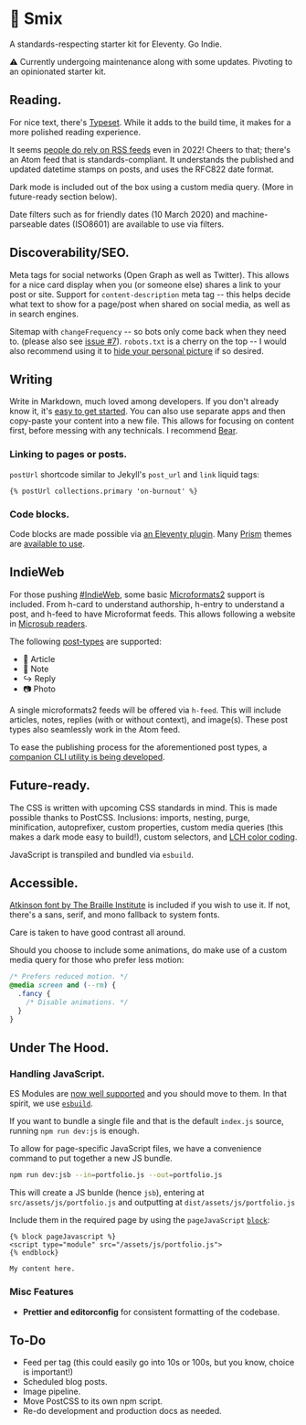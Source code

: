 # 🌻 Smix

A standards-respecting starter kit for Eleventy. Go Indie.

⚠️ Currently undergoing maintenance along with some updates. Pivoting to an opinionated starter kit.

## Reading.

For nice text, there's [Typeset](https://www.npmjs.com/package/typeset). While it adds to the build time, it makes for a more polished reading experience.

It seems [people do rely on RSS feeds](https://twitter.com/mxbck/status/1490698469312536578) even in 2022! Cheers to that; there's an Atom feed that is standards-compliant. It understands the published and updated datetime stamps on posts, and uses the RFC822 date format.

Dark mode is included out of the box using a custom media query. (More in future-ready section below).

Date filters such as for friendly dates (10 March 2020) and machine-parseable dates (ISO8601) are available to use via filters.

## Discoverability/SEO.

Meta tags for social networks (Open Graph as well as Twitter). This allows for a nice card display when you (or someone else) shares a link to your post or site. Support for `content-description` meta tag -- this helps decide what text to show for a page/post when shared on social media, as well as in search engines.

Sitemap with `changeFrequency` -- so bots only come back when they need to. (please also see [issue #7](https://github.com/hirusi/smix-eleventy-starter/issues/7)). `robots.txt` is a cherry on the top -- I would also recommend using it to [hide your personal picture](https://rusingh.com/block-images-appearing-in-search/) if so desired.


## Writing

Write in Markdown, much loved among developers. If you don't already know it, it's [easy to get started](https://commonmark.org/help/tutorial/). You can also use separate apps and then copy-paste your content into a new file. This allows for focusing on content first, before messing with any technicals. I recommend [Bear](https://bear.app/).

### Linking to pages or posts.

`postUrl` shortcode similar to Jekyll's `post_url` and `link` liquid tags:

```liquid
{% postUrl collections.primary 'on-burnout' %}
```

### Code blocks.

Code blocks are made possible via [an Eleventy plugin](https://www.11ty.dev/docs/plugins/syntaxhighlight/). Many [Prism](https://prismjs.com/) themes are [available to use](https://github.com/PrismJS/prism-themes/tree/master/themes).

## IndieWeb

For those pushing [#IndieWeb](https://www.smashingmagazine.com/2020/08/autonomy-online-indieweb/), some basic [Microformats2](https://indieweb.org/microformats2) support is included. From h-card to understand authorship, h-entry to understand a post, and h-feed to have Microformat feeds. This allows following a website in [Microsub readers](https://indieweb.org/Microsub).

The following [post-types](https://indieweb.org/posts#Types_of_Posts) are supported:

- 📄 Article
- 📔 Note
- ↪ Reply
- 📷 Photo

A single microformats2 feeds will be offered via `h-feed`. This will include articles, notes, replies (with or without context), and image(s). These post types also seamlessly work in the Atom feed.

To ease the publishing process for the aforementioned post types, a [companion CLI utility is being developed](https://github.com/MaybeThisIsRu/smix-post-creator).

## Future-ready.

The CSS is written with upcoming CSS standards in mind. This is made possible thanks to PostCSS. Inclusions: imports, nesting, purge, minification, autoprefixer, custom properties, custom media queries (this makes a dark mode easy to build!), custom selectors, and [LCH color coding](https://lea.verou.me/2020/04/lch-colors-in-css-what-why-and-how/).

JavaScript is transpiled and bundled via `esbuild`.

## Accessible.

[Atkinson font by The Braille Institute](https://brailleinstitute.org/freefont) is included if you wish to use it. If not, there's a sans, serif, and mono fallback to system fonts.

Care is taken to have good contrast all around.

Should you choose to include some animations, do make use of a custom media query for those who prefer less motion:

```css
/* Prefers reduced motion. */
@media screen and (--rm) {
  .fancy {
    /* Disable animations. */
  }
}
```

## Under The Hood.

### Handling JavaScript.

ES Modules are [now well supported](https://caniuse.com/es6-module) and you should move to them. In that spirit, we use [`esbuild`](https://esbuild.github.io/).

If you want to bundle a single file and that is the default `index.js` source, running `npm run dev:js` is enough.

To allow for page-specific JavaScript files, we have a convenience command to put together a new JS bundle.

```sh
npm run dev:jsb --in=portfolio.js --out=portfolio.js
```

This will create a JS bunlde (hence `jsb`), entering at `src/assets/js/portfolio.js` and outputting at `dist/assets/js/portfolio.js`

Include them in the required page by using the `pageJavaScript` [`block`](https://liquidjs.com/tutorials/partials-and-layouts.html#Layout-Templates-Extends):

```liquid
{% block pageJavascript %}
<script type="module" src="/assets/js/portfolio.js">
{% endblock}

My content here.
```

### Misc Features

* __Prettier and editorconfig__ for consistent formatting of the codebase.

## To-Do

* Feed per tag (this could easily go into 10s or 100s, but you know, choice is important!)
* Scheduled blog posts.
* Image pipeline.
* Move PostCSS to its own npm script.
* Re-do development and production docs as needed.
